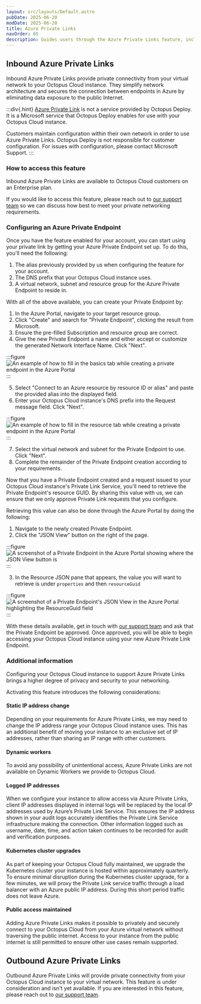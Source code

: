 ```yaml
---
layout: src/layouts/Default.astro
pubDate: 2025-06-20
modDate: 2025-06-20
title: Azure Private Links
navOrder: 65
description: Guides users through the Azure Private Links feature, including how to access and configure it
---
```


## Inbound Azure Private Links

Inbound Azure Private Links provide private connectivity from your virtual network to your Octopus Cloud instance.
They simplify network architecture and secures the connection between endpoints in Azure by eliminating data exposure to the public Internet.

:::div{.hint}
[Azure Private Link](https://azure.microsoft.com/en-us/products/private-link) is not a service provided by Octopus Deploy. It is a Microsoft service that Octopus Deploy enables for use with your Octopus Cloud instance. 

Customers maintain configuration within their own network in order to use Azure Private Links. Octopus Deploy is not responsible for customer configuration. For issues with configuration, please contact Microsoft Support.
:::

### How to access this feature

Inbound Azure Private Links are available to Octopus Cloud customers on an Enterprise plan.

If you would like to access this feature, please reach out to [our support team](https://octopus.com/support) so we can discuss how best to meet your private networking requirements.

### Configuring an Azure Private Endpoint

Once you have the feature enabled for your account, you can start using your private link by getting your Azure Private Endpoint set up.
To do this, you'll need the following:

1. The alias previously provided by us when configuring the feature for your account.
2. The DNS prefix that your Octopus Cloud instance uses.
3. A virtual network, subnet and resource group for the Azure Private Endpoint to reside in.

With all of the above available, you can create your Private Endpoint by:

1. In the Azure Portal, navigate to your target resource group.
2. Click "Create" and search for "Private Endpoint", clicking the result from Microsoft.
3. Ensure the pre-filled Subscription and resource group are correct.
4. Give the new Private Endpoint a name and either accept or customize the generated Network Interface Name. Click "Next".

:::figure
![An example of how to fill in the basics tab while creating a private endpoint in the Azure Portal](/docs/img/octopus-cloud/images/create-private-endpoint-basics.png)
:::

5. Select "Connect to an Azure resource by resource ID or alias" and paste the provided alias into the displayed field.
6. Enter your Octopus Cloud instance's DNS prefix into the Request message field. Click "Next".

:::figure
![An example of how to fill in the resource tab while creating a private endpoint in the Azure Portal](/docs/img/octopus-cloud/images/create-private-endpoint-resource.png)
:::

7. Select the virtual network and subnet for the Private Endpoint to use. Click "Next".
8. Complete the remainder of the Private Endpoint creation according to your requirements.

Now that you have a Private Endpoint created and a request issued to your Octopus Cloud instance's Private Link Service, you'll need to retrieve the Private Endpoint's resource GUID.
By sharing this value with us, we can ensure that we only approve Private Link requests that you configure.

Retrieving this value can also be done through the Azure Portal by doing the following:

1. Navigate to the newly created Private Endpoint.
2. Click the "JSON View" button on the right of the page.

:::figure
![A screenshot of a Private Endpoint in the Azure Portal showing where the JSON View button is](/docs/img/octopus-cloud/images/private-endpoint-json-view-button.png)
:::

3. In the Resource JSON pane that appears, the value you will want to retrieve is under `properties` and then `resourceGuid`

:::figure
![A screenshot of a Private Endpoint's JSON View in the Azure Portal highlighting the ResourceGuid field](/docs/img/octopus-cloud/images/private-endpoint-json-resource-guid.png)
:::

With these details available, get in touch with [our support team](https://octopus.com/support) and ask that the Private Endpoint be approved.
Once approved, you will be able to begin accessing your Octopus Cloud instance using your new Azure Private Link Endpoint.

### Additional information

Configuring your Octopus Cloud instance to support Azure Private Links brings a higher degree of privacy and security to your networking.  

Activating this feature introduces the following considerations:

#### Static IP address change

Depending on your requirements for Azure Private Links, we may need to change the IP address range your Octopus Cloud instance uses. This has an additional benefit of moving your instance to an exclusive set of IP addresses, rather than sharing an IP range with other customers.

#### Dynamic workers

To avoid any possibility of unintentional access, Azure Private Links are not available on Dynamic Workers we provide to Octopus Cloud.

#### Logged IP addresses

When we configure your instance to allow access via Azure Private Links, client IP addresses displayed in internal logs will be replaced by the local IP addresses used by Azure’s Private Link Service. This ensures the IP address shown in your audit logs accurately identifies the Private Link Service infrastructure making the connection. Other information logged such as username, date, time, and action taken continues to be recorded for audit and verification purposes.

#### Kubernetes cluster upgrades

As part of keeping your Octopus Cloud fully maintained, we upgrade the Kubernetes cluster your instance is hosted within approximately quarterly. To ensure minimal disruption during the Kubernetes cluster upgrade, for a few minutes, we will proxy the Private Link service traffic through a load balancer with an Azure public IP address. During this short period traffic does not leave Azure. 

#### Public access maintained

Adding Azure Private Links makes it possible to privately and securely connect to your Octopus Cloud from your Azure virtual network without traversing the public internet. Access to your instance from the public internet is still permitted to ensure other use cases remain supported. 

## Outbound Azure Private Links

Outbound Azure Private Links will provide private connectivity from your Octopus Cloud instance to your virtual network. This feature is under consideration and isn't yet available. If you are interested in this feature, please reach out to [our support team](https://octopus.com/support).